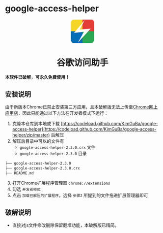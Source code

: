# google-access-helper
<p align="center"><img width="15%" src="google-access-helper-2.3.0/icons/icon-128.png" /></p>
<h1 align="center">谷歌访问助手</h1>

**本软件已破解，可永久免费使用！**

## 安装说明

由于新版本Chrome已禁止安装第三方应用，且本破解版无法上传至[Chrome网上应用店](https://chrome.google.com/webstore)，因此只能通过以下方法在开发者模式下运行：

1. 克隆本仓库到本地或下载 [https://codeload.github.com/KimGuBa/google-access-helper](https://codeload.github.com/KimGuBa/google-access-helper/zip/master) 后解压
2. 解压后目录中可以的文件有
    + `google-access-helper-2.3.0.crx` 文件
    + `google-access-helper-2.3.0` 目录
```
├── google-access-helper-2.3.0
├── google-access-helper-2.3.0.crx
├── README.md
```
3. 打开Chrome扩展程序管理器 `chrome://extensions`
4. 勾选 `开发者模式`
5. 点击 `加载已解压的扩展程序`，选择 `步骤2` 所提到的文件拖进扩展管理器即可

## 破解说明
- 直接对js文件修改删除保留翻墙功能，本破解版已精简。
